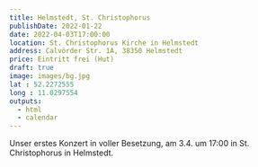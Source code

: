 ```yaml
---
title: Helmstedt, St. Christophorus
publishDate: 2022-01-22
date: 2022-04-03T17:00:00
location: St. Christophorus Kirche in Helmstedt
address: Calvörder Str. 1A, 38350 Helmstedt
price: Eintritt frei (Hut)
draft: true
image: images/bg.jpg
lat : 52.2272555
long : 11.0297554
outputs:
  - html
  - calendar
---
```

Unser erstes Konzert in voller Besetzung, am 3.4. um 17:00 in St. Christophorus in Helmstedt.